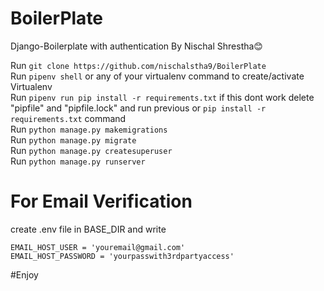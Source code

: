 # BoilerPlate
Django-Boilerplate with authentication
By Nischal Shrestha😊


Run ```git clone https://github.com/nischalstha9/BoilerPlate``` <br />
Run ```pipenv shell``` or any of your virtualenv command to create/activate Virtualenv <br />
Run ```pipenv run pip install -r requirements.txt``` if this dont work delete "pipfile" and "pipfile.lock" and run previous or ```pip install -r requirements.txt``` command <br />
Run ```python manage.py makemigrations``` <br />
Run ```python manage.py migrate``` <br />
Run ```python manage.py createsuperuser``` <br />
Run ```python manage.py runserver``` <br />

# For Email Verification<br />
create .env file in BASE_DIR and write<br />

```EMAIL_HOST_USER = 'youremail@gmail.com'```<br />
```EMAIL_HOST_PASSWORD = 'yourpasswith3rdpartyaccess'```<br />

#Enjoy
